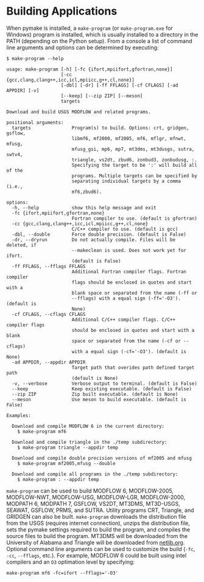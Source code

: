 # Building Applications

When pymake is installed, a `make-program` (or `make-program.exe` for Windows) program is installed, which is usually
installed to a directory in the PATH (depending on the Python setup). From a console a list of command line arguments
and options can be determined by executing:

```console
$ make-program --help

usage: make-program [-h] [-fc {ifort,mpiifort,gfortran,none}]
                    [-cc {gcc,clang,clang++,icc,icl,mpiicc,g++,cl,none}]
                    [-dbl] [-dr] [-ff FFLAGS] [-cf CFLAGS] [-ad APPDIR] [-v]
                    [--keep] [--zip ZIP] [--meson]
                    targets

Download and build USGS MODFLOW and related programs.

positional arguments:
  targets               Program(s) to build. Options: crt, gridgen, gsflow,
                        libmf6, mf2000, mf2005, mf6, mflgr, mfnwt, mfusg,
                        mfusg_gsi, mp6, mp7, mt3dms, mt3dusgs, sutra, swtv4,
                        triangle, vs2dt, zbud6, zonbud3, zonbudusg, :.
                        Specifying the target to be ':' will build all of the
                        programs. Multiple targets can be specified by
                        separating individual targets by a comma (i.e.,
                        mf6,zbud6).

options:
  -h, --help            show this help message and exit
  -fc {ifort,mpiifort,gfortran,none}
                        Fortran compiler to use. (default is gfortran)
  -cc {gcc,clang,clang++,icc,icl,mpiicc,g++,cl,none}
                        C/C++ compiler to use. (default is gcc)
  -dbl, --double        Force double precision. (default is False)
  -dr, --dryrun         Do not actually compile. Files will be deleted, if
                        --makeclean is used. Does not work yet for ifort.
                        (default is False)
  -ff FFLAGS, --fflags FFLAGS
                        Additional Fortran compiler flags. Fortran compiler
                        flags should be enclosed in quotes and start with a
                        blank space or separated from the name (-ff or
                        --fflags) with a equal sign (-ff='-O3'). (default is
                        None)
  -cf CFLAGS, --cflags CFLAGS
                        Additional C/C++ compiler flags. C/C++ compiler flags
                        should be enclosed in quotes and start with a blank
                        space or separated from the name (-cf or --cflags)
                        with a equal sign (-cf='-O3'). (default is None)
  -ad APPDIR, --appdir APPDIR
                        Target path that overides path defined target path
                        (default is None)
  -v, --verbose         Verbose output to terminal. (default is False)
  --keep                Keep existing executable. (default is False)
  --zip ZIP             Zip built executable. (default is None)
  --meson               Use meson to build executable. (default is False)

Examples:

  Download and compile MODFLOW 6 in the current directory:
    $ make-program mf6

  Download and compile triangle in the ./temp subdirectory:
    $ make-program triangle --appdir temp

  Download and compile double precision versions of mf2005 and mfusg 
    $ make-program mf2005,mfusg --double

  Download and compile all programs in the ./temp subdirectory:
    $ make-program : --appdir temp

```

`make-program` can be used to build MODFLOW 6, MODFLOW-2005, MODFLOW-NWT, MODFLOW-USG, MODFLOW-LGR, MODFLOW-2000,
MODPATH 6, MODPATH 7, GSFLOW, VS2DT, MT3DMS, MT3D-USGS, SEAWAT, GSFLOW, PRMS, and SUTRA. Utility programs CRT, Triangle,
and GRIDGEN can also be built. `make-program` downloads the distribution file from the USGS (requires internet
connection), unzips the distribution file, sets the pymake settings required to build the program, and compiles the
source files to build the program. MT3DMS will be downloaded from the University of Alabama and Triangle will be
downloaded from [netlib.org](http://www.netlib.org/voronoi/triangle.zip). Optional command line arguments can be used to
customize the build (`-fc`, `-cc`, `--fflags`, etc.). For example, MODFLOW 6 could be built using intel compilers and
an `O3` optimation level by specifying:

```console
make-program mf6 -fc=ifort --fflags='-O3'
```